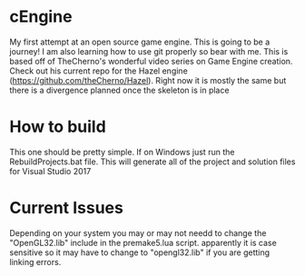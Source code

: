 # cEngine
My first attempt at an open source game engine. This is going to be a journey! I am also learning how to use git properly so bear with me. This is based off of TheCherno's wonderful video series on Game Engine creation. Check out his current repo for the Hazel engine (https://github.com/theCherno/Hazel). Right now it is mostly the same but there is a divergence planned once the skeleton is in place

# How to build
This one should be pretty simple. If on Windows just run the RebuildProjects.bat file. This will generate all of the project and solution files for Visual Studio 2017

# Current Issues
Depending on your system you may or may not needd to change the "OpenGL32.lib" include in the premake5.lua script. apparently it is case sensitive so it may have to change to "opengl32.lib" if you are getting linking errors.
